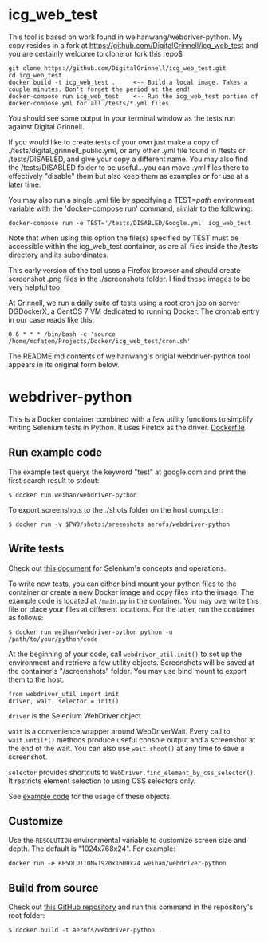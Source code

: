 # icg_web_test

This tool is based on work found in weihanwang/webdriver-python.  My copy resides in a fork at https://github.com/DigitalGrinnell/icg_web_test and you are certainly welcome to clone or fork this repo$

~~~
git clone https://github.com/DigitalGrinnell/icg_web_test.git
cd icg_web_test
docker build -t icg_web_test .     <-- Build a local image. Takes a couple minutes. Don't forget the period at the end!
docker-compose run icg_web_test    <-- Run the icg_web_test portion of docker-compose.yml for all /tests/*.yml files.
~~~

You should see some output in your terminal window as the tests run against Digital Grinnell.

If you would like to create tests of your own just make a copy of ./tests/digital_grinnell_public.yml, or any other .yml file found in /tests or /tests/DISABLED, and give your copy a different name.  You may also find the /tests/DISABLED folder to be useful...you can move .yml files there to effectively "disable" them but also keep them as examples or for use at a later time.

You may also run a single .yml file by specifying a TEST=*path* environment variable with the 'docker-compose run' command, simialr to the following:

    docker-compose run -e TEST='/tests/DISABLED/Google.yml' icg_web_test

Note that when using this option the file(s) specified by TEST must be accessible within the icg_web_test container, as are all files inside the /tests directory and its subordinates.

This early version of the tool uses a Firefox browser and should create screenshot .png files in the ./screenshots folder.  I find these images to be very helpful too.

At Grinnell, we run a daily suite of tests using a root cron job on server DGDockerX, a CentOS 7 VM dedicated to running Docker.  The crontab entry in our case reads like this:

~~~
0 6 * * * /bin/bash -c 'source /home/mcfatem/Projects/Docker/icg_web_test/cron.sh'
~~~

The README.md contents of weihanwang's origial webdriver-python tool appears in its original form below.







# webdriver-python

This is a Docker container combined with a few utility functions to simplify writing Selenium tests in Python.
It uses Firefox as the driver. [Dockerfile](https://github.com/weihanwang/webdriver-python/blob/master/Dockerfile).

## Run example code

The example test querys the keyword "test" at google.com and print the first search result to stdout:

    $ docker run weihan/webdriver-python

To export screenshots to the ./shots folder on the host computer:

    $ docker run -v $PWD/shots:/sreenshots aerofs/webdriver-python

## Write tests

Check out [this document](http://selenium-python.readthedocs.org/en/latest/) for Selenium's concepts and operations.

To write new tests, you can either bind mount your python files to the container or create a new Docker image and copy files into the image.
The example code is located at `/main.py` in the container. You may overwrite this file or place your files at different locations. For the latter,
run the container as follows:

    $ docker run weihan/webdriver-python python -u /path/to/your/python/code

At the beginning of your code, call `webdriver_util.init()` to set up the
environment and retrieve a few utility objects. Screenshots will be saved at the container's "/screenshots" folder.
You may use bind mount to export them to the host.

    from webdriver_util import init
    driver, wait, selector = init()

`driver` is the Selenium WebDriver object

`wait` is a convenience wrapper around WebDriverWait. Every call to `wait.until*()` methods produce useful console output and a screenshot at the end of the wait.
You can also use `wait.shoot()` at any time to save a screenshot.

`selector` provides shortcuts to `WebDriver.find_element_by_css_selector()`. It restricts element selection to using CSS selectors only.

See [example code](https://github.com/weihanwang/webdriver-python/tree/master/root/main.py) for the usage of these objects.


## Customize

Use the `RESOLUTION` environmental variable to customize screen size and depth. The default is "1024x768x24".
For example:

    docker run -e RESOLUTION=1920x1600x24 weihan/webdriver-python


## Build from source

Check out [this GitHub repository](https://github.com/weihanwang/webdriver-python) and run this command in the repository's root folder:

    $ docker build -t aerofs/webdriver-python .
